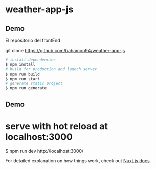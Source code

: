 # weather-app-js

## Demo
El repositorio del frontEnd

git clone https://github.com/bahamon94/weather-app-js
```bash
# install dependencies
$ npm install
# build for production and launch server
$ npm run build
$ npm run start
# generate static project
$ npm run generate
```
## Demo
# serve with hot reload at localhost:3000
$ npm run dev
http://localhost:3000/





For detailed explanation on how things work, check out [Nuxt.js docs](https://nuxtjs.org).
